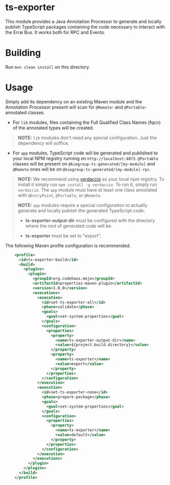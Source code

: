 ts-exporter
===

This module provides a Java Annotation Processor to generate and locally publish TypeScript packages containing the code necessary to interact with the Errai Bus. It works both for RPC and Events.

Building
==
Run `mvn clean install` on this directory.

Usage
===
Simply add its dependency on an existing Maven module and the Annotation Processor present will scan for `@Remote`- and `@Portable`-annotated classes. 

 - For `lib` modules, files containing the Full Qualified Class Names (fqcn) of the annotated types will be created.
 
> **NOTE:** `lib` modules don't need any special configuration. Just the dependency will suffice.

- For `app` modules, TypeScript code will be generated and published to your local NPM registry running on `http://localhost:4873`. `@Portable` classes will be present on `@kiegroup-ts-generated/[my-module]` and `@Remote` ones will be on `@kiegroup-ts-generated/[my-module]-rpc`. 

> **NOTE:** We recommend using [verdaccio](https://github.com/verdaccio/verdaccio) as your local npm registry. To install it simply run `npm install -g verdaccio`. To run it, simply run `verdaccio`. The `app` module must have at least one class annotated with `@EntryPoint`, `@Portable`, or `@Remote`.
>
> **NOTE:** `app` modules require a special configuration to actually generate and locally publish the generated TypeScript code:
>
>-  **ts-exporter-output-dir** must be configured with the directory where the root of generated code will be.
>
> - **ts-exporter** must be set to "export".

The following Maven profile configuration is recommended.
```xml
    <profile>
      <id>ts-exporter-build</id>
      <build>
        <plugins>
          <plugin>
            <groupId>org.codehaus.mojo</groupId>
            <artifactId>properties-maven-plugin</artifactId>
            <version>1.0.0</version>
            <executions>
              <execution>
                <id>set-ts-exporter-all</id>
                <phase>validate</phase>
                <goals>
                  <goal>set-system-properties</goal>
                </goals>
                <configuration>
                  <properties>
                    <property>
                      <name>ts-exporter-output-dir</name>
                      <value>${project.build.directory}</value>
                    </property>
                    <property>
                      <name>ts-exporter</name>
                      <value>export</value>
                    </property>
                  </properties>
                </configuration>
              </execution>
              <execution>
                <id>set-ts-exporter-none</id>
                <phase>prepare-package</phase>
                <goals>
                  <goal>set-system-properties</goal>
                </goals>
                <configuration>
                  <properties>
                    <property>
                      <name>ts-exporter</name>
                      <value>default</value>
                    </property>
                  </properties>
                </configuration>
              </execution>
            </executions>
          </plugin>
        </plugins>
      </build>
    </profile>
```

